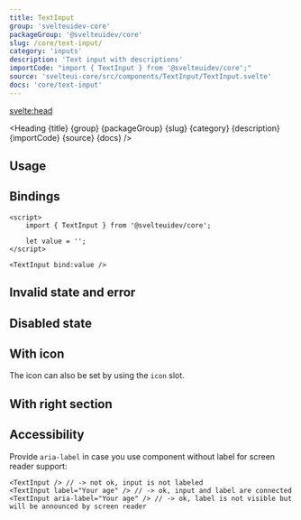 ```yaml
---
title: TextInput
group: 'svelteuidev-core'
packageGroup: '@svelteuidev/core'
slug: /core/text-input/
category: 'inputs'
description: 'Text input with descriptions'
importCode: "import { TextInput } from '@svelteuidev/core';"
source: 'svelteui-core/src/components/TextInput/TextInput.svelte'
docs: 'core/text-input'
---
```


<script>
    import { Demo, TextInputDemos } from '@svelteuidev/demos';
	import { Heading } from "$lib/components";
</script>

<svelte:head>

  <title>{title} - SvelteUI</title>
</svelte:head>

<Heading {title} {group} {packageGroup} {slug} {category} {description} {importCode} {source} {docs} />

## Usage

<Demo demo={TextInputDemos.configurator} />

## Bindings

```svelte
<script>
	import { TextInput } from '@svelteuidev/core';

	let value = '';
</script>

<TextInput bind:value />
```

## Invalid state and error

<Demo demo={TextInputDemos.invalid} />

## Disabled state

<Demo demo={TextInputDemos.disabled} />

## With icon

The icon can also be set by using the `icon` slot.

<Demo demo={TextInputDemos.icon} />

## With right section

<Demo demo={TextInputDemos.rightsection} />

## Accessibility

Provide `aria-label` in case you use component without label for screen reader support:

```svelte
<TextInput /> // -> not ok, input is not labeled
<TextInput label="Your age" /> // -> ok, input and label are connected
<TextInput aria-label="Your age" /> // -> ok, label is not visible but will be announced by screen reader
```
